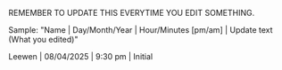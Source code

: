 REMEMBER TO UPDATE THIS EVERYTIME YOU EDIT SOMETHING.

Sample: "Name | Day/Month/Year | Hour/Minutes [pm/am] | Update text (What you edited)"

Leewen | 08/04/2025 | 9:30 pm | Initial 